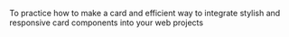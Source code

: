 To practice how to make a card and efficient way to integrate stylish and responsive card components into your web projects

